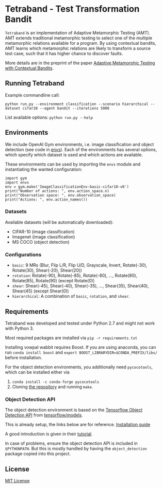 # Tetraband - Test Transformation Bandit

`Tetraband` is an implementation of Adaptive Metamorphic Testing (AMT).
AMT extends traditional metamorphic testing to select one of the multiple metamorphic relations available for a program. 
By using contextual bandits, AMT learns which metamorphic relations are likely to transform a source test case, such that it has higher chance to discover faults.

More details are in the preprint of the paper [Adaptive Metamorphic Testing with Contextual Bandits](https://arxiv.org/abs/1910.00262).

## Running Tetraband

Example commandline call:
```
python run.py --environment classification --scenario hierarchical --dataset cifar10 --agent bandit --iterations 5000
```

List available options: `python run.py --help`

## Environments

We include OpenAI Gym environments, i.e. image classification and object detection (see code in [envs](envs/)).
Each of the environments has several options, which specify which dataset is used and which actions are available.

These environments can be used by importing the `envs` module and instantiating the wanted configuration:
```
import gym
import envs
env = gym.make('ImageClassificationEnv-basic-cifar10-v0')
print("Number of actions: ", env.action_space.n)
print("Observation space: ", env.observation_space)
print("Actions: ", env.action_names())
```

### Datasets
Available datasets (will be automatically downloaded):

- CIFAR-10 (image classification)
- Imagenet (image classification)
- MS COCO (object detection)

### Configurations

- `basic`: 9 MRs (Blur, Flip L/R, Flip U/D, Grayscale, Invert, Rotate(-30), Rotate(30), Shear(-20), Shear(20))
- `rotation`: Rotate(-90), Rotate(-85), Rotate(-80), ..., Rotate(80), Rotate(85), Rotate(90) (except Rotate(0))
- `shear`: Shear(-45), Shear(-40), Shear(-35), ..., Shear(35), Shear(40), Shear(45) (except Shear(0))
- `hierarchical`: A combination of `basic`, `rotation`, and `shear`.

## Requirements

Tetraband was developed and tested under Python 2.7 and might not work with Python 3.

Most required packages are installed via `pip -r requirements.txt`

Installing vowpal wabbit requires Boost.
If you are using anaconda, you can run `conda install boost` and `export BOOST_LIBRARYDIR=$CONDA_PREFIX/libs/` before installation.

For the object detection environments, you additionally need `pycocotools`, which can be installed either via

1) `conda install -c conda-forge pycocotools`
1) Cloning [the repository](https://github.com/cocodataset/cocoapi/tree/master/PythonAPI) and running `make`.

### Object Detection API

The object detection environment is based on the [Tensorflow Object Detection API](https://github.com/tensorflow/models/tree/master/research/object_detection) from [tensorflow/models](https://github.com/tensorflow/models).

This is already setup, the links below are for reference.
[Installation guide](https://github.com/tensorflow/models/blob/master/research/object_detection/g3doc/installation.md)

A good introduction is given in their [tutorial](https://github.com/tensorflow/models/blob/master/research/object_detection/g3doc/oid_inference_and_evaluation.md).

In case of problems, ensure the object detection API is included in `$PYTHONPATH`.
But this is mostly handled by having the `object_detection` package copied into this project.

## License

[MIT License](LICENSE)
